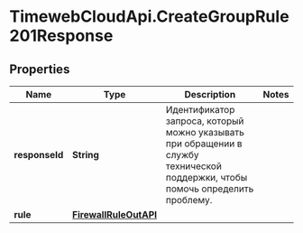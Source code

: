 # TimewebCloudApi.CreateGroupRule201Response

## Properties

Name | Type | Description | Notes
------------ | ------------- | ------------- | -------------
**responseId** | **String** | Идентификатор запроса, который можно указывать при обращении в службу технической поддержки, чтобы помочь определить проблему. | 
**rule** | [**FirewallRuleOutAPI**](FirewallRuleOutAPI.md) |  | 


